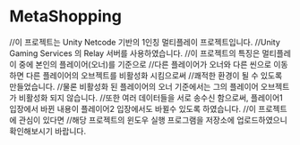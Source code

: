 # MetaShopping
//이 프로젝트는 Unity Netcode 기반의 1인칭 멀티플레이 프로젝트입니다.
//Unity Gaming Services 의 Relay 서버를 사용하였습니다.
//이 프로젝트의 특징은 멀티플레이 중에 본인의 플레이어(오너)를 기준으로
//다른 플레이어가 오너와 다른 씬으로 이동하면 다른 플레이어의 오브젝트를 비활성화 시킴으로써
//쾌적한 환경이 될 수 있도록 만들었습니다.
//물론 비활성화 된 플레이어의 오너 기준에서는 그의 플레이어 오브젝트가 비활성화 되지 않습니다.
//또한 여러 데이터들을 서로 송수신 함으로써, 플레이어1 입장에서 바뀐 내용이 플레이어2 입장에서도 바뀔수 있도록 하였습니다.
//이 프로젝트에 관심이 있다면
//해당 프로젝트의 윈도우 실행 프로그램을 저장소에 업로드하였으니 확인해보시기 바랍니다.
